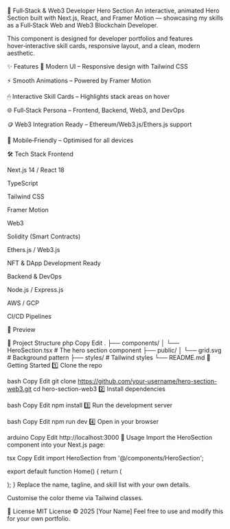 🚀 Full‑Stack & Web3 Developer Hero Section
An interactive, animated Hero Section built with Next.js, React, and Framer Motion — showcasing my skills as a Full‑Stack Web and Web3 Blockchain Developer.

This component is designed for developer portfolios and features hover‑interactive skill cards, responsive layout, and a clean, modern aesthetic.

✨ Features
🎨 Modern UI – Responsive design with Tailwind CSS

⚡ Smooth Animations – Powered by Framer Motion

🖱 Interactive Skill Cards – Highlights stack areas on hover

🌐 Full‑Stack Persona – Frontend, Backend, Web3, and DevOps

🪙 Web3 Integration Ready – Ethereum/Web3.js/Ethers.js support

📱 Mobile‑Friendly – Optimised for all devices

🛠 Tech Stack
Frontend

Next.js 14 / React 18

TypeScript

Tailwind CSS

Framer Motion

Web3

Solidity (Smart Contracts)

Ethers.js / Web3.js

NFT & DApp Development Ready

Backend & DevOps

Node.js / Express.js

AWS / GCP

CI/CD Pipelines

📸 Preview

📂 Project Structure
php
Copy
Edit
.
├── components/
│   └── HeroSection.tsx     # The hero section component
├── public/
│   └── grid.svg            # Background pattern
├── styles/                 # Tailwind styles
└── README.md
🚀 Getting Started
1️⃣ Clone the repo

bash
Copy
Edit
git clone https://github.com/your-username/hero-section-web3.git
cd hero-section-web3
2️⃣ Install dependencies

bash
Copy
Edit
npm install
3️⃣ Run the development server

bash
Copy
Edit
npm run dev
4️⃣ Open in your browser

arduino
Copy
Edit
http://localhost:3000
🧩 Usage
Import the HeroSection component into your Next.js page:

tsx
Copy
Edit
import HeroSection from '@/components/HeroSection';

export default function Home() {
  return (
    <main>
      <HeroSection />
    </main>
  );
}
Replace the name, tagline, and skill list with your own details.

Customise the color theme via Tailwind classes.

📜 License
MIT License © 2025 [Your Name]
Feel free to use and modify this for your own portfolio.
